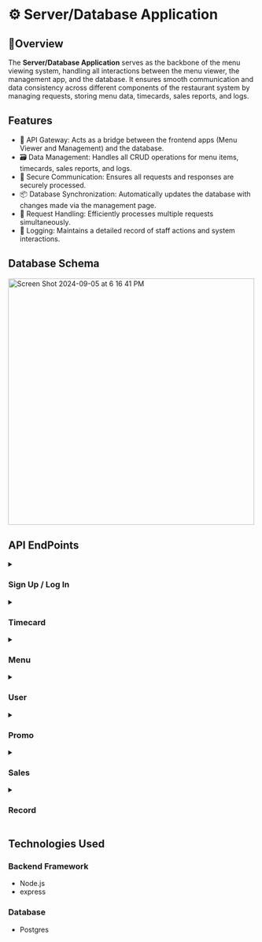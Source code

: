 # ⚙️ Server/Database Application

## 🌟Overview

The **Server/Database Application** serves as the backbone of the menu viewing system, handling all interactions between the menu viewer, the management app, and the database. It ensures smooth communication and data consistency across different components of the restaurant system by managing requests, storing menu data, timecards, sales reports, and logs.

## Features

- 🔄 API Gateway: Acts as a bridge between the frontend apps (Menu Viewer and Management) and the database.
- 🗃️ Data Management: Handles all CRUD operations for menu items, timecards, sales reports, and logs.
- 🔐 Secure Communication: Ensures all requests and responses are securely processed.
- 📦 Database Synchronization: Automatically updates the database with changes made via the management page.
- 🚦 Request Handling: Efficiently processes multiple requests simultaneously.
- 📝 Logging: Maintains a detailed record of staff actions and system interactions.

## Database Schema
<img width="500" alt="Screen Shot 2024-09-05 at 6 16 41 PM" src="https://github.com/user-attachments/assets/32f8d1ec-6fa2-45ad-8e6e-63bcef7556d1">

## API EndPoints
<details>
  <summary>
    <h3>Sign Up / Log In</h3>
  </summary>
  <ul>
    <li>GET /api/idExist : Check if ID is valid for use.</li>
    <li>GET /api/checkCred : Check if input ID or the password is valid.</li>
    <li>GET /api/getCred : Get name and tier from input user ID.</li>
    <li>POST /api/createId : Create a record of ID, password and name.</li>
  </ul>
</details>

<details>
  <summary>
    <h3>Timecard</h3>
  </summary>
  <ul>
    <li>GET /api/getActivities : Get 30 latest records that is related to given user ID.</li>
    <li>GET /api/timeData : Get all the timecard record within the date input.</li>
    <li>POST /api/createTimeStamp : Create timestamp for user.</li>
    <li>DELETE /api/deleteTimestamp : Deletes the record in the database.</li>
  </ul>
</details>

<details>
  <summary>
    <h3>Menu</h3>
  </summary>
  <ul>
    <li>GET /api/getCategories : Get all categories that exists in the database.</li>
    <li>GET /api/menuList : Get all menu related to given category ID.</li>
    <li>POST /api/createCategory : Create a category with given name and description.</li>
    <li>POST /api/menu : Create a menu with given details about the menu.</li>
    <li>PUT /api/changeOrder/Category : Change order of category in between 2 of the given categories ID.</li>
    <li>PUT /api/category : Update category information with input data.</li>
    <li>PUT /api/changeOrder/menu : Update menu information with input data.</li>
    <li>PUT /api/menu : Update menu information with input data.</li>
    <li>DELETE /api/category : Delete a category related with input category ID.</li>
    <li>DELETE /api/menu : Delete a menu associated with input menu ID.</li>
  </ul>
</details>

<details>
  <summary>
    <h3>User</h3>
  </summary>
  <ul>
    <li>GET /api/users : Get all users in the database.</li>
    <li>PUT /api/updateTier : Change tier of the user with user ID input with tier input.</li>
  </ul>
</details>

<details>
  <summary>
    <h3>Promo</h3>
  </summary>
  <ul>
    <li>GET /api/promos : Get all promos in the database.</li>
    <li>GET /api/activePromos : Get all active promos in the database.</li>
    <li>POST /api/promo : Create a promo with given data.</li>
    <li>PUT /api/promo : Updates promo info with input data.</li>
    <li>PUT /api/activatePromo : Activates/deactivates promos with promo ID.</li>
    <li>DELETE /api/promo : Delete a promo.</li>
  </ul>
</details>

<details>
  <summary>
    <h3>Sales</h3>
  </summary>
  <ul>
    <li>GET /api/salesReport : Loads sales report by given offset and page input.</li>
    <li>GET /api/salesReport/maxPage : Returns max page for sales report.</li>
    <li>GET /api/stats : Gives statistics for sales report.</li>
    <li>GET /api/salesDate : Get sales record for selected dates.</li>
    <li>POST /api/salesReport : Creates a report for the selected date.</li>
  </ul>
</details>

<details>
  <summary>
    <h3>Record</h3>
  </summary>
  <ul>
    <li>GET /api/history : Gets all user history by given page and offset input.</li>
    <li>POST /api/record : Creates a user record into the database.</li>
  </ul>
</details>

## Technologies Used

### Backend Framework
- Node.js
- express

### Database
- Postgres
